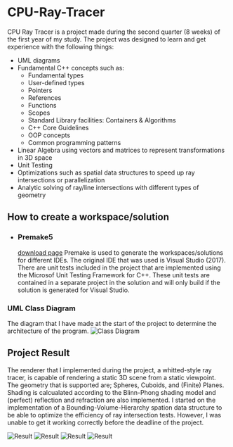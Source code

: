 # CPU-Ray-Tracer

CPU Ray Tracer is a project made during the second quarter (8 weeks) of the first year of my study.
The project was designed to learn and get experience with the following things:
- UML diagrams
- Fundamental C++ concepts such as:
   * Fundamental types
   * User-defined types
   * Pointers
   * References
   * Functions
   * Scopes
   * Standard Library facilities: Containers & Algorithms
   * C++ Core Guidelines
   * OOP concepts
   * Common programming patterns
- Linear Algebra using vectors and matrices to represent transformations in 3D space
- Unit Testing
- Optimizations such as spatial data structures to speed up ray intersections or parallelization
- Analytic solving of ray/line intersections with different types of geometry

## How to create a workspace/solution
- ### Premake5
   [download page](https://premake.github.io/download)
   Premake is used to generate the workspaces/solutions for different IDEs.
   The original IDE that was used is Visual Studio (2017). 
   There are unit tests included in the project that are implemented using the Microsof Unit Testing Framework for C++.
   These unit tests are contained in a separate project in the solution and will only build if the solution is generated for Visual Studio.

### UML Class Diagram
The diagram that I have made at the start of the project to determine the architecture of the program.
![Class Diagram](https://github.com/BasWalhout/CPU-Ray-Tracer/tree/main/Images/ClassDiagram.jpg "Class Diagram")

## Project Result
The renderer that I implemented during the project, a whitted-style ray tracer, is capable of rendering a static 3D scene from a static viewpoint.
The geometry that is supported are; Spheres, Cuboids, and (Finite) Planes.
Shading is calcualated according to the Blinn-Phong shading model and (perfect) reflection and refraction are also implemented.
I started on the implementation of a Bounding-Volume-Hierarchy spation data structure to be able to optimize the efficiency of ray intersection tests.
However, I was unable to get it working correctly before the deadline of the project.

![Result](https://github.com/BasWalhout/CPU-Ray-Tracer/tree/main/Images/Shading_Fresnell_0.jpg "Result: Fresnell")
![Result](https://github.com/BasWalhout/CPU-Ray-Tracer/tree/main/Images/Shading_Refraction_1.jpg "Result: Refraction")
![Result](https://github.com/BasWalhout/CPU-Ray-Tracer/tree/main/Images/WhittedSceneRecreation.jpg "Result: Whitted Scene Recreation")
![Result](https://github.com/BasWalhout/CPU-Ray-Tracer/tree/main/Images/Intersection_Box_2.jpg "Result: Intersection with Sphere, Plane, and Cuboid")